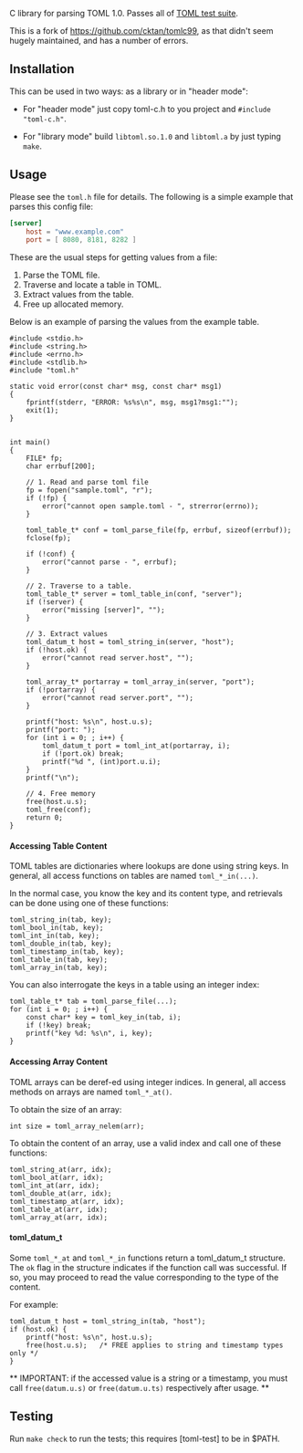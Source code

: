 C library for parsing TOML 1.0. Passes all of [TOML test suite].

This is a fork of https://github.com/cktan/tomlc99, as that didn't seem hugely
maintained, and has a number of errors.

[TOML test suite]: https://github.com/toml-lang/toml-test

Installation
------------
This can be used in two ways: as a library or in "header mode":

- For "header mode" just copy toml-c.h to you project and `#include "toml-c.h"`.

- For "library mode" build `libtoml.so.1.0` and `libtoml.a` by just typing `make`.


Usage
-----
Please see the `toml.h` file for details. The following is a simple example that
parses this config file:

```toml
[server]
	host = "www.example.com"
	port = [ 8080, 8181, 8282 ]
```

These are the usual steps for getting values from a file:

1. Parse the TOML file.
2. Traverse and locate a table in TOML.
3. Extract values from the table.
4. Free up allocated memory.

Below is an example of parsing the values from the example table.

    #include <stdio.h>
    #include <string.h>
    #include <errno.h>
    #include <stdlib.h>
    #include "toml.h"

    static void error(const char* msg, const char* msg1)
    {
        fprintf(stderr, "ERROR: %s%s\n", msg, msg1?msg1:"");
        exit(1);
    }


    int main()
    {
        FILE* fp;
        char errbuf[200];

        // 1. Read and parse toml file
        fp = fopen("sample.toml", "r");
        if (!fp) {
            error("cannot open sample.toml - ", strerror(errno));
        }

        toml_table_t* conf = toml_parse_file(fp, errbuf, sizeof(errbuf));
        fclose(fp);

        if (!conf) {
            error("cannot parse - ", errbuf);
        }

        // 2. Traverse to a table.
        toml_table_t* server = toml_table_in(conf, "server");
        if (!server) {
            error("missing [server]", "");
        }

        // 3. Extract values
        toml_datum_t host = toml_string_in(server, "host");
        if (!host.ok) {
            error("cannot read server.host", "");
        }

        toml_array_t* portarray = toml_array_in(server, "port");
        if (!portarray) {
            error("cannot read server.port", "");
        }

        printf("host: %s\n", host.u.s);
        printf("port: ");
        for (int i = 0; ; i++) {
            toml_datum_t port = toml_int_at(portarray, i);
            if (!port.ok) break;
            printf("%d ", (int)port.u.i);
        }
        printf("\n");

        // 4. Free memory
        free(host.u.s);
        toml_free(conf);
        return 0;
    }

#### Accessing Table Content

TOML tables are dictionaries where lookups are done using string keys. In
general, all access functions on tables are named `toml_*_in(...)`.

In the normal case, you know the key and its content type, and retrievals can be done
using one of these functions:

    toml_string_in(tab, key);
    toml_bool_in(tab, key);
    toml_int_in(tab, key);
    toml_double_in(tab, key);
    toml_timestamp_in(tab, key);
    toml_table_in(tab, key);
    toml_array_in(tab, key);

You can also interrogate the keys in a table using an integer index:

    toml_table_t* tab = toml_parse_file(...);
    for (int i = 0; ; i++) {
        const char* key = toml_key_in(tab, i);
        if (!key) break;
        printf("key %d: %s\n", i, key);
    }

#### Accessing Array Content

TOML arrays can be deref-ed using integer indices. In general, all access methods on arrays are named `toml_*_at()`.

To obtain the size of an array:

    int size = toml_array_nelem(arr);

To obtain the content of an array, use a valid index and call one of these functions:


    toml_string_at(arr, idx);
    toml_bool_at(arr, idx);
    toml_int_at(arr, idx);
    toml_double_at(arr, idx);
    toml_timestamp_at(arr, idx);
    toml_table_at(arr, idx);
    toml_array_at(arr, idx);

#### toml_datum_t

Some `toml_*_at` and `toml_*_in` functions return a toml_datum_t
structure. The `ok` flag in the structure indicates if the function
call was successful. If so, you may proceed to read the value
corresponding to the type of the content.

For example:

    toml_datum_t host = toml_string_in(tab, "host");
    if (host.ok) {
        printf("host: %s\n", host.u.s);
        free(host.u.s);   /* FREE applies to string and timestamp types only */
    }

** IMPORTANT: if the accessed value is a string or a timestamp, you must call
`free(datum.u.s)` or `free(datum.u.ts)` respectively after usage. **

Testing
-------
Run `make check` to run the tests; this requires [toml-test] to be in $PATH.
